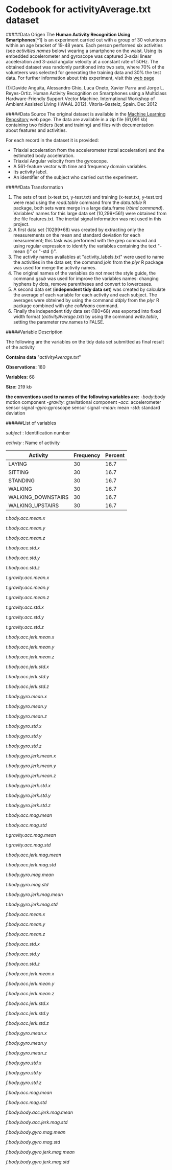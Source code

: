 Codebook for activityAverage.txt dataset
========================================================

#####Data Origen 
The **Human Activity Recognition Using Smartphones**[^1] is an experiment carried out with a group of 30 volunteers within an age bracket of 19-48 years. Each person performed six activities (see _activities names_ below) wearing a smartphone  on the waist. Using its embedded accelerometer and gyroscope was  captured 3-axial linear acceleration and 3-axial angular velocity at a constant rate of 50Hz. The obtained dataset was randomly partitioned into two sets, where 70% of the volunteers was selected for generating the training data and 30% the test data. For further information about this experiment, visit this [web page ](http://archive.ics.uci.edu/ml/datasets/Human+Activity+Recognition+Using+Smartphones)

(1):Davide Anguita, Alessandro Ghio, Luca Oneto, Xavier Parra and Jorge L. Reyes-Ortiz. Human Activity Recognition on Smartphones using a Multiclass Hardware-Friendly Support Vector Machine. International Workshop of Ambient Assisted Living (IWAAL 2012). Vitoria-Gasteiz, Spain. Dec 2012

#####Data Source
The original dataset is available in the [Machine Learning Repository](http://archive.ics.uci.edu/ml/machine-learning-databases/00240/) web page.
The data are available in a zip file (61,091 kb) containing two folders (test and training) and files with documentation about features and activities.

For each record in the dataset it is provided: 
- Triaxial acceleration from the accelerometer (total acceleration) and the estimated body acceleration. 
- Triaxial Angular velocity from the gyroscope. 
- A 561-feature vector with time and frequency domain variables. 
- Its activity label. 
- An identifier of the subject who carried out the experiment.

#####Data Transformation
1. The sets of test (x-test.txt, y-test.txt)  and training (x-test.txt, y-test.txt) were read using the _read.table_ command from the  _data.table_ R package, both sets were merge in a large data.frame (_rbind command_). Variables' names for this large data set (10,299*561) were obtained from the file features.txt. The inertial signal information was not used in this project.
2. A first data set (10299*68) was created by extracting only the measurements on the mean and standard deviation for each measurement; this task was performed with the grep command and using regular expression to identify the variables containing the text "-mean ()" or "-std ()".
3. The activity names availables at "activity\_labels.txt" were used to name the activities in the data set; the command _join_  from the _plyr_ R package was used for merge the activity names.
4. The original names of the variables do not meet the style guide, the command _gsub_ was used for improve the variables names: changing hyphens by dots, remove parentheses and convert to lowercases.
5. A second data set (**independent tidy data set**) was created by calculate the average of each variable for each activity and each subject. The averages were obteined by using the command _ddply_ from  the _plyr_ R package combined with ghe _colMeans_ command.
6. Finally the independent tidy data set (180*68) was exported into fixed width format (_activityAverage.txt_) by using the command _write.table_, setting the parameter row.names to FALSE.

#####Variable Description

The following are the variables on the tidy data set submitted as final result of the activity

**Contains data** "_activityAverage.txt_"

**Observations:** 180

**Variables:** 68

**Size:** 219 kb

**the conventions used to names of the following variables are:**
-_body_:body motion component
-_gravity_: gravitational component
-_acc_: accelerometer sensor signal
-_gyro_:gyroscope sensor signal
-_mean_: mean
-_std_: standard deviation

######List of variables

*subject*    : Identification number

*activity*    : Name of activity	  

|Activity |Frequency |Percent|
---|---|---|
LAYING                   |30    |16.7
SITTING                   |30    |16.7
STANDING                  |30    |16.7
WALKING                   |30    |16.7
WALKING_DOWNSTAIRS        |30    |16.7
WALKING_UPSTAIRS          |30    |16.7

*t.body.acc.mean.x*

*t.body.acc.mean.y*

*t.body.acc.mean.z*

*t.body.acc.std.x*

*t.body.acc.std.y* 

*t.body.acc.std.z*

*t.gravity.acc.mean.x*

*t.gravity.acc.mean.y*

*t.gravity.acc.mean.z*

*t.gravity.acc.std.x*

*t.gravity.acc.std.y*

*t.gravity.acc.std.z*

*t.body.acc.jerk.mean.x*

*t.body.acc.jerk.mean.y*

*t.body.acc.jerk.mean.z*

*t.body.acc.jerk.std.x*

*t.body.acc.jerk.std.y*

*t.body.acc.jerk.std.z*

*t.body.gyro.mean.x*

*t.body.gyro.mean.y*

*t.body.gyro.mean.z*

*t.body.gyro.std.x*

*t.body.gyro.std.y*

*t.body.gyro.std.z*

*t.body.gyro.jerk.mean.x*

*t.body.gyro.jerk.mean.y*

*t.body.gyro.jerk.mean.z*

*t.body.gyro.jerk.std.x*

*t.body.gyro.jerk.std.y*

*t.body.gyro.jerk.std.z*

*t.body.acc.mag.mean*

*t.body.acc.mag.std*

*t.gravity.acc.mag.mean*

*t.gravity.acc.mag.std*

*t.body.acc.jerk.mag.mean*

*t.body.acc.jerk.mag.std*

*t.body.gyro.mag.mean*

*t.body.gyro.mag.std*

*t.body.gyro.jerk.mag.mean*

*t.body.gyro.jerk.mag.std*

*f.body.acc.mean.x*

*f.body.acc.mean.y*

*f.body.acc.mean.z*

*f.body.acc.std.x*

*f.body.acc.std.y*

*f.body.acc.std.z*

*f.body.acc.jerk.mean.x*

*f.body.acc.jerk.mean.y*

*f.body.acc.jerk.mean.z*

*f.body.acc.jerk.std.x*

*f.body.acc.jerk.std.y*

*f.body.acc.jerk.std.z*

*f.body.gyro.mean.x*

*f.body.gyro.mean.y*

*f.body.gyro.mean.z*

*f.body.gyro.std.x*

*f.body.gyro.std.y*

*f.body.gyro.std.z*

*f.body.acc.mag.mean*

*f.body.acc.mag.std*

*f.body.body.acc.jerk.mag.mean*

*f.body.body.acc.jerk.mag.std*

*f.body.body.gyro.mag.mean*

*f.body.body.gyro.mag.std*

*f.body.body.gyro.jerk.mag.mean*

*f.body.body.gyro.jerk.mag.std*
